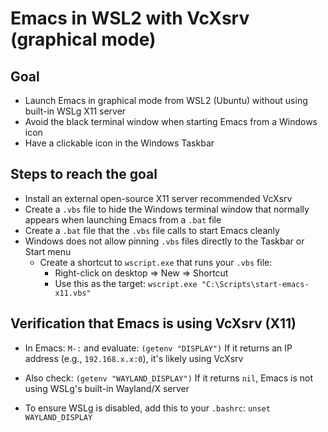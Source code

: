 # Emacs in WSL2 with VcXsrv (graphical mode)

## Goal
- Launch Emacs in graphical mode from WSL2 (Ubuntu) without using built-in WSLg X11 server
- Avoid the black terminal window when starting Emacs from a Windows icon
- Have a clickable icon in the Windows Taskbar

## Steps to reach the goal
- Install an external open-source X11 server recommended VcXsrv
- Create a `.vbs` file to hide the Windows terminal window that normally appears when launching Emacs from a `.bat` file
- Create a `.bat` file that the `.vbs` file calls to start Emacs cleanly
- Windows does not allow pinning `.vbs` files directly to the Taskbar or Start menu
    - Create a shortcut to `wscript.exe` that runs your `.vbs` file:
      - Right-click on desktop => New => Shortcut
      - Use this as the target:
        `wscript.exe "C:\Scripts\start-emacs-x11.vbs"`

## Verification that Emacs is using VcXsrv (X11)
- In Emacs: `M-:` and evaluate:
    `(getenv "DISPLAY")`
  If it returns an IP address (e.g., `192.168.x.x:0`), it's likely using VcXsrv

- Also check:
    `(getenv "WAYLAND_DISPLAY")`
  If it returns `nil`, Emacs is not using WSLg's built-in Wayland/X server

- To ensure WSLg is disabled, add this to your `.bashrc`:
    `unset WAYLAND_DISPLAY`


